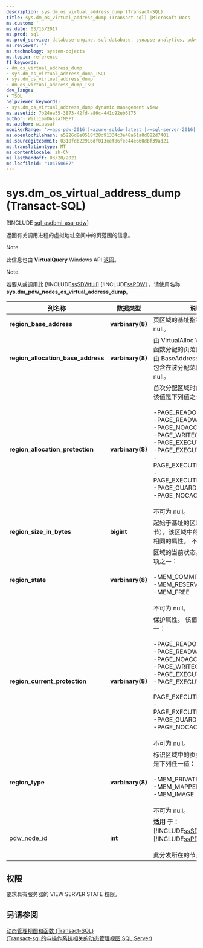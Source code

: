 ```yaml
---
description: sys.dm_os_virtual_address_dump (Transact-SQL)
title: sys.dm_os_virtual_address_dump (Transact-sql) |Microsoft Docs
ms.custom: ''
ms.date: 03/15/2017
ms.prod: sql
ms.prod_service: database-engine, sql-database, synapse-analytics, pdw
ms.reviewer: ''
ms.technology: system-objects
ms.topic: reference
f1_keywords:
- dm_os_virtual_address_dump
- sys.dm_os_virtual_address_dump_TSQL
- sys.dm_os_virtual_address_dump
- dm_os_virtual_address_dump_TSQL
dev_langs:
- TSQL
helpviewer_keywords:
- sys.dm_os_virtual_address_dump dynamic management view
ms.assetid: 7b24ea55-3873-42fd-a86c-441c92eb6175
author: WilliamDAssafMSFT
ms.author: wiassaf
monikerRange: '>=aps-pdw-2016||=azure-sqldw-latest||>=sql-server-2016||>=sql-server-linux-2017||=azuresqldb-mi-current'
ms.openlocfilehash: a5226d8e0518f28d91334c3e48a61a8d082d7401
ms.sourcegitcommit: 0310fdb22916df013eef86fee44e660dbf39ad21
ms.translationtype: MT
ms.contentlocale: zh-CN
ms.lasthandoff: 03/20/2021
ms.locfileid: "104750687"
---
```

# <a name="sysdm_os_virtual_address_dump-transact-sql"></a>sys.dm_os_virtual_address_dump (Transact-SQL)
[!INCLUDE [sql-asdbmi-asa-pdw](../../includes/applies-to-version/sql-asdbmi-asa-pdw.md)]

  返回有关调用进程的虚拟地址空间中的页范围的信息。  
  
> [!NOTE]  
>  此信息也由 **VirtualQuery** Windows API 返回。  
  
> [!NOTE]  
>  若要从或调用此 [!INCLUDE[ssSDWfull](../../includes/sssdwfull-md.md)] [!INCLUDE[ssPDW](../../includes/sspdw-md.md)] ，请使用名称 **sys.dm_pdw_nodes_os_virtual_address_dump**。  
  
|列名称|数据类型|说明|  
|-----------------|---------------|-----------------|  
|**region_base_address**|**varbinary(8)**|页区域的基址指针。 不可为 null。|  
|**region_allocation_base_address**|**varbinary(8)**|由 VirtualAlloc Windows API 函数分配的页范围的基址指针。 由 BaseAddress 成员指向的页包含在该分配范围中。 不可为 null。|  
|**region_allocation_protection**|**varbinary(8)**|首次分配区域时的保护属性。 该值是下列值之一：<br /><br /> -PAGE_READONLY<br />-PAGE_READWRITE<br />-PAGE_NOACCESS<br />-PAGE_WRITECOPY<br />-PAGE_EXECUTE<br />-PAGE_EXECUTE_READ<br />-PAGE_EXECUTE_READWRITE<br />-PAGE_EXECUTE_WRITECOPY<br />-PAGE_GUARD<br />-PAGE_NOCACHE<br /><br /> 不可为 null。|  
|**region_size_in_bytes**|**bigint**|起始于基址的区域大小（字节），该区域中的所有页均具有相同的属性。 不可为 null。|  
|**region_state**|**varbinary(8)**|区域的当前状态。 这是以下各项之一：<br /><br /> -MEM_COMMIT<br />-MEM_RESERVE<br />-MEM_FREE<br /><br /> 不可为 null。|  
|**region_current_protection**|**varbinary(8)**|保护属性。 该值是下列值之一：<br /><br /> -PAGE_READONLY<br />-PAGE_READWRITE<br />-PAGE_NOACCESS<br />-PAGE_WRITECOPY<br />-PAGE_EXECUTE<br />-PAGE_EXECUTE_READ<br />-PAGE_EXECUTE_READWRITE<br />-PAGE_EXECUTE_WRITECOPY<br />-PAGE_GUARD<br />-PAGE_NOCACHE<br /><br /> 不可为 null。|  
|**region_type**|**varbinary(8)**|标识区域中的页类型。 值可以是下列任一值：<br /><br /> -MEM_PRIVATE<br />-MEM_MAPPED<br />-MEM_IMAGE<br /><br /> 不可为 null。|  
|pdw_node_id|**int**|**适用** 于： [!INCLUDE[ssSDWfull](../../includes/sssdwfull-md.md)] 、 [!INCLUDE[ssPDW](../../includes/sspdw-md.md)]<br /><br /> 此分发所在的节点的标识符。|  
  
## <a name="permissions"></a>权限  
 要求具有服务器的 VIEW SERVER STATE 权限。  
  
## <a name="see-also"></a>另请参阅  
 [动态管理视图和函数 (Transact-SQL)](~/relational-databases/system-dynamic-management-views/system-dynamic-management-views.md)   
 [&#40;Transact-sql 的与操作系统相关的动态管理视图 SQL Server&#41;](../../relational-databases/system-dynamic-management-views/sql-server-operating-system-related-dynamic-management-views-transact-sql.md)  
  
  


